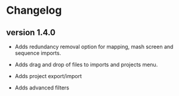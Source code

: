 # Changelog

## version 1.4.0

* Adds redundancy removal option for mapping, mash screen and sequence
imports.

* Adds drag and drop of files to imports and projects menu.

* Adds project export/import

* Adds advanced filters